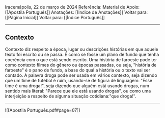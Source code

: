 Iracemápolis, 22 de março de 2024
Referência:
Material de Apoio: [[Apostila Português]]
Anotações: [[Índice de Anotações]]
Voltar para: [[Página Inicial]]
Voltar para: [[Índice Português]]
___________________
## Contexto
Contexto diz respeito a época, lugar ou descrições histórias em que aquele texto foi escrito ou se passa. É como se fosse um plano de fundo que tenha coerência com o que está sendo escrito. Uma história de faroeste pode ter como contexto filmes do gênero ou épocas passadas, ou seja, "história de faroeste" é o pano de fundo, a base do qual a história ou o texto vai ser contado. 
A palavra droga pode ser usada em vários contexto, seja dizendo que um time de futebol é ruim, usando-se de figura de linguagem: "Esse time é uma droga!", seja dizendo que alguém está usando drogas, num sentido mais literal: "Parece que ele está usando drogas", ou como uma interjeição a respeito de alguma situação cotidiana:"que droga!".

___________________

![[Apostila Português.pdf#page=07]]
